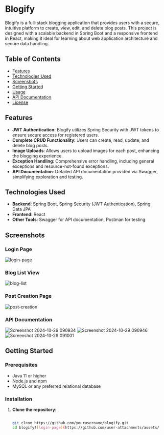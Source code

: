 # Blogify

Blogify is a full-stack blogging application that provides users with a secure, intuitive platform to create, view, edit, and delete blog posts. This project is designed with a scalable backend in Spring Boot and a responsive frontend in React, making it ideal for learning about web application architecture and secure data handling.

## Table of Contents
- [Features](#features)
- [Technologies Used](#technologies-used)
- [Screenshots](#screenshots)
- [Getting Started](#getting-started)
- [Usage](#usage)
- [API Documentation](#api-documentation)
- [License](#license)

## Features

- **JWT Authentication**: Blogify utilizes Spring Security with JWT tokens to ensure secure access for registered users.
- **Complete CRUD Functionality**: Users can create, read, update, and delete blog posts.
- **Image Uploads**: Allows users to upload images for each post, enhancing the blogging experience.
- **Exception Handling**: Comprehensive error handling, including general exceptions and resource-not-found exceptions.
- **API Documentation**: Detailed API documentation provided via Swagger, simplifying exploration and testing.

## Technologies Used

- **Backend**: Spring Boot, Spring Security (JWT Authentication), Spring Data JPA
- **Frontend**: React
- **Other Tools**: Swagger for API documentation, Postman for testing

## Screenshots

### Login Page
![login-page](https://github.com/user-attachments/assets/4ec8955e-f8e7-4fae-bd76-7f8c22aed0e2)

### Blog List View
![blog-list](https://github.com/user-attachments/assets/336a1495-b66d-4003-bde6-6d0dfc752ba0)

### Post Creation Page
![post-creation](https://github.com/user-attachments/assets/611cba56-6ecb-4587-b660-5eb7f78da2d8)

### API Documentation
![Screenshot 2024-10-29 090934](https://github.com/user-attachments/assets/9e4b11b9-a190-4ec8-8a05-6489a99e1afa)
![Screenshot 2024-10-29 090946](https://github.com/user-attachments/assets/6c90e086-b49d-4ccd-a17b-11144ba32d9e)
![Screenshot 2024-10-29 091001](https://github.com/user-attachments/assets/0adef37c-ecb4-4c7d-a446-35ab35631175)


## Getting Started

### Prerequisites

- Java 11 or higher
- Node.js and npm
- MySQL or any preferred relational database

### Installation

1. **Clone the repository**:
   ```bash

   git clone https://github.com/yourusername/blogify.git
   cd blogify![login-page](https://github.com/user-attachments/assets/507e0bbe-cbee-4799-bd94-ea44ab878f11)



